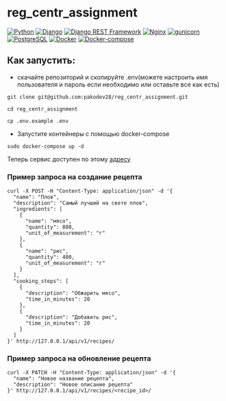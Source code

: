 # reg_centr_assignment

[![Python](https://img.shields.io/badge/-Python-464646?style=flat&logo=Python&logoColor=ffffff&color=043A6B)](https://www.python.org/)
[![Django](https://img.shields.io/badge/-Django-464646?style=flat&logo=Django&logoColor=ffffff&color=043A6B)](https://www.djangoproject.com/)
[![Django REST Framework](https://img.shields.io/badge/-Django%20REST%20Framework-464646?style=flat&logo=Django%20REST%20Framework&logoColor=ffffff&color=043A6B)](https://www.django-rest-framework.org/)
[![Nginx](https://img.shields.io/badge/-NGINX-464646?style=flat&logo=NGINX&logoColor=ffffff&color=043A6B)](https://nginx.org/ru/)
[![gunicorn](https://img.shields.io/badge/-gunicorn-464646?style=flat&logo=gunicorn&logoColor=ffffff&color=043A6B)](https://gunicorn.org/)
[![PostgreSQL](https://img.shields.io/badge/-PostgreSQL-464646?style=flat&logo=PostgreSQL&logoColor=ffffff&color=043A6B)](https://www.postgresql.org/)
[![Docker](https://img.shields.io/badge/-Docker-464646?style=flat&logo=Docker&logoColor=ffffff&color=043A6B)](https://www.docker.com/)
[![Docker-compose](https://img.shields.io/badge/-Docker%20compose-464646?style=flat&logo=Docker&logoColor=ffffff&color=043A6B)](https://www.docker.com/)


## Как запустить:
- скачайте репозиторий и скопируйте .env(можете настроить имя пользователя и пароль если необходимо или оставьте все как есть)
```
git clone git@github.com:pakodev28/reg_centr_assignment.git
```
```
cd reg_centr_assignment
```
```
cp .env.example .env
```
- Запустите контейнеры с помощью docker-compose
```
sudo docker-compose up -d
```

Теперь сервис доступен по этому [адресу](http://127.0.0.1/api/v1/recipes/)

### Пример запроса на создание рецепта
```
curl -X POST -H "Content-Type: application/json" -d '{
  "name": "Плов",
  "description": "Самый лучший на свете плов",
  "ingredients": [
    {
      "name": "мясо",
      "quantity": 800,
      "unit_of_measurement": "г"
    },
    {
      "name": "рис",
      "quantity": 400,
      "unit_of_measurement": "г"
    }
  ],
  "cooking_steps": [
    {
      "description": "Обжарить мясо",
      "time_in_minutes": 20
    },
    {
      "description": "Добавить рис",
      "time_in_minutes": 20
    }
  ]
}' http://127.0.0.1/api/v1/recipes/

```
### Пример запроса на обновление рецепта
```
curl -X PATCH -H "Content-Type: application/json" -d '{
  "name": "Новое название рецепта",
  "description": "Новое описание рецепта"
}' http://127.0.0.1/api/v1/recipes/<recipe_id>/

```